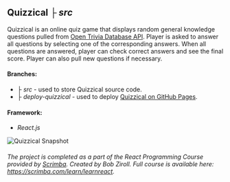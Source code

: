## Quizzical ├ *src*

Quizzical is an online quiz game that displays random general knowledge questions pulled from [Open Trivia Database API](https://opentdb.com/).
Player is asked to answer all questions by selecting one of the corresponding answers. When all questions are answered, player can check correct answers and see the final score. Player can also pull new questions if necessary.

#### Branches: 
- ├ *src* - used to store Quizzical source code.
- ├ *deploy-quizzical* - used to deploy [Quizzical on GitHub Pages](https://dmitryk0z.github.io/Quizzical/).

#### Framework: 
- *React.js*

![Quizzical Snapshot](https://user-images.githubusercontent.com/79474744/186398455-253c3da8-93cf-462a-b3b0-5f8b4e07d0b2.png)


###### *The project is completed as a part of the React Programming Course provided by [Scrimba](https://scrimba.com). Created by Bob Ziroll. Full course is available here: https://scrimba.com/learn/learnreact.*
